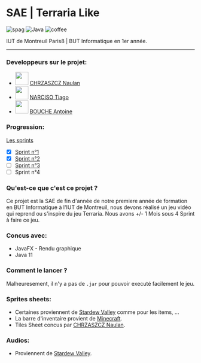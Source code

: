 # SAE | Terraria Like
![spag](https://forthebadge.com/images/badges/contains-tasty-spaghetti-code.svg) ![Java](https://forthebadge.com/images/badges/made-with-java.svg) ![coffee](https://forthebadge.com/images/badges/powered-by-coffee.svg)

IUT de Montreuil Paris8 | BUT Informatique en 1er année.

---

### Developpeurs sur le projet:
- <code><img style="width: 35px; height: 35px" src="https://avatars.githubusercontent.com/u/67024770?v=4"/></code> [CHRZASZCZ Naulan](https://github.com/NaulaN)
- <code><img style="width: 35px; height: 35px" src="https://avatars.githubusercontent.com/u/95338528?v=4"/></code> [NARCISO Tiago](https://github.com/almerion)
- <code><img style="width: 35px; height: 35px" src="https://avatars.githubusercontent.com/u/96045738?v=4"/></code> [BOUCHE Antoine](https://github.com/TheblackReaper060303)

### Progression:
[Les sprints](https://github.com/NaulaN/SAE-Terraria-Like/releases)
- [X] [Sprint n°1](https://github.com/NaulaN/SAE-Terraria-Like/pull/2)
- [X] [Sprint n°2](https://github.com/NaulaN/SAE-Terraria-Like/pull/8)
- [ ] [Sprint n°3](https://github.com/NaulaN/SAE-Terraria-Like/pull/14)
- [ ] Sprint n°4

### Qu'est-ce que c'est ce projet ?
Ce projet est la SAE de fin d'année de notre premiere année de formation en BUT Informatique à l'IUT de Montreuil, nous devons réalisé un jeu vidéo qui reprend ou s'inspire du jeu Terraria. Nous avons +/- 1 Mois sous 4 Sprint à faire ce jeu.

### Concus avec:
- JavaFX - Rendu graphique
- Java 11

### Comment le lancer ?
Malheuresement, il n'y a pas de `.jar` pour pouvoir executé facilement le jeu.

### Sprites sheets:
- Certaines proviennent de [Stardew Valley](https://www.stardewvalley.net/) comme pour les items, ...
- La barre d'inventaire provient de [Minecraft](https://www.minecraft.net/fr-fr).
- Tiles Sheet concus par  [CHRZASZCZ Naulan](https://www.chrz-development.fr/).

### Audios:
- Proviennent de [Stardew Valley](https://www.stardewvalley.net/).
